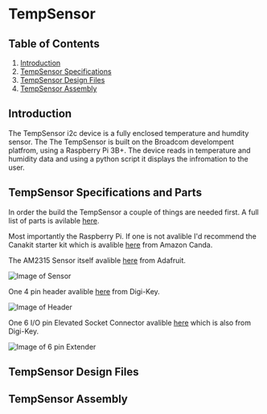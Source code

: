 # TempSensor


## Table of Contents
1. [Introduction](#introduction)
2. [TempSensor Specifications](#TempSensor-specifications-and-parts)
3. [TempSensor Design Files](#TempSensor-design-files)
4. [TempSensor Assembly](#TempSensor-assembly)

## Introduction

The TempSensor i2c device is a fully enclosed temperature and humdity sensor. The  The TempSensor is built on the Broadcom develompent platfrom, using a Raspberry Pi 3B+. The device reads in temperature and humidity data and using a python script it displays the infromation to the user. 

## TempSensor Specifications and Parts

In order the build the TempSensor a couple of things are needed first. A full list of parts is avilable [here](https://github.com/cblakley/TempSensor/blob/master/Documentation/CENG319Budget.xlsx?raw=true).

Most importantly the Raspberry Pi. If one is not avalible I'd recommend the Canakit starter kit which is avalible [here](https://www.amazon.ca/CanaKit-Raspberry-Starter-Premium-Black/dp/B07BCC8PK7/ref=sr_1_1_sspa?s=pc&ie=UTF8&qid=1543943043&sr=1-1-spons&keywords=raspberry+pi+3+b%2B&psc=1) from Amazon Canda.

The AM2315 Sensor itself avalible [here](https://www.adafruit.com/product/1293) from Adafruit.

![Image of Sensor](https://cdn-shop.adafruit.com/970x728/1293-01.jpg)

One 4 pin header avalible [here](https://www.digikey.ca/product-detail/en/sullins-connector-solutions/PPTC041LFBN-RC/S7002-ND/810144) from Digi-Key.

![Image of Header](https://media.digikey.com/photos/Sullins%20Photos/PPTC041LFBN-RC_sml.jpg)

One 6 I/O pin Elevated Socket Connector avalible [here](https://www.digikey.ca/products/en?keywords=SAM9289-ND) which is also from Digi-Key.

![Image of 6 pin Extender](https://media.digikey.com/Photos/Samtec%20Photos/ESQ-103-14-G-D_sml.JPG)
## TempSensor Design Files

## TempSensor Assembly
